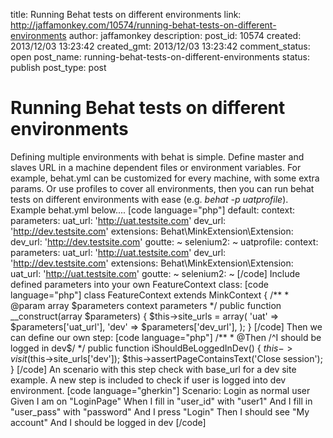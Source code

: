 title: Running Behat tests on different environments
link: http://jaffamonkey.com/10574/running-behat-tests-on-different-environments
author: jaffamonkey
description: 
post_id: 10574
created: 2013/12/03 13:23:42
created_gmt: 2013/12/03 13:23:42
comment_status: open
post_name: running-behat-tests-on-different-environments
status: publish
post_type: post

# Running Behat tests on different environments

Defining multiple environments with behat is simple. Define master and slaves URL in a machine dependent files or environment variables. For example, behat.yml can be customized for every machine, with some extra params. Or use profiles to cover all environments, then you can run behat tests on different environments with ease (e.g. _behat -p uatprofile_). Example behat.yml below.... [code language="php"] default: context: parameters: uat_url: 'http://uat.testsite.com' dev_url: 'http://dev.testsite.com' extensions: Behat\MinkExtension\Extension: dev_url: 'http://dev.testsite.com' goutte: ~ selenium2: ~ uatprofile: context: parameters: uat_url: 'http://uat.testsite.com' dev_url: 'http://dev.testsite.com' extensions: Behat\MinkExtension\Extension: uat_url: 'http://uat.testsite.com' goutte: ~ selenium2: ~ [/code] Include defined parameters into your own FeatureContext class: [code language="php"] class FeatureContext extends MinkContext { /** * @param array $parameters context parameters */ public function __construct(array $parameters) { $this->site_urls = array( 'uat' => $parameters['uat_url'], 'dev' => $parameters['dev_url'], ); } [/code] Then we can define our own step: [code language="php"] /** * @Then /^I should be logged in dev$/ */ public function iShouldBeLoggedInDev() { $this->visit($this->site_urls['dev']); $this->assertPageContainsText('Close session'); } [/code] An scenario with this step check with base_url for a dev site example. A new step is included to check if user is logged into dev environment. [code language="gherkin"] Scenario: Login as normal user Given I am on "LoginPage" When I fill in "user_id" with "user1" And I fill in "user_pass" with "password" And I press "Login" Then I should see "My account" And I should be logged in dev [/code]